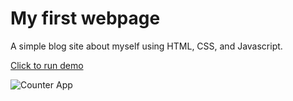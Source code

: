 # My first webpage

A simple blog site about myself using HTML, CSS, and Javascript.

[Click to run demo](https://html-hobby-list.web.app/)

![Counter App](https://i.imgur.com/9x1wuGS.png)



